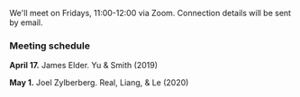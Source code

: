 

We'll meet on Fridays, 11:00-12:00 via Zoom. Connection details will be sent by email.


### Meeting schedule

**April 17.**  James Elder. Yu & Smith (2019)

**May 1.**  Joel Zylberberg. Real, Liang, & Le (2020)

